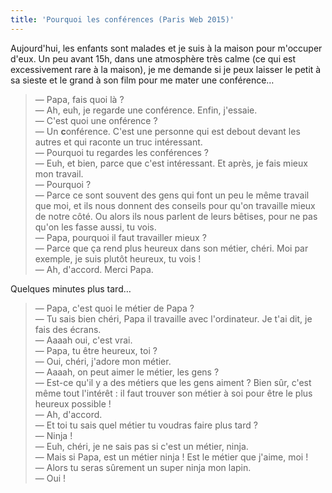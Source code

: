 ```yaml
---
title: 'Pourquoi les conférences (Paris Web 2015)'
---
```


Aujourd'hui, les enfants sont malades et je suis à la maison pour m'occuper d'eux. Un peu avant 15h, dans une atmosphère très calme (ce qui est excessivement rare à la maison), je me demande si je peux laisser le petit à sa sieste et le grand à son film pour me mater une conférence…

> — Papa, fais quoi là ?  
> — Ah, euh, je regarde une conférence. Enfin, j'essaie.  
> — C'est quoi une onférence ?  
> — Un **c**onférence. C'est une personne qui est debout devant les autres et qui raconte un truc intéressant.  
> — Pourquoi tu regardes les conférences ?  
> — Euh, et bien, parce que c'est intéressant. Et après, je fais mieux mon travail.  
> — Pourquoi ?  
> — Parce ce sont souvent des gens qui font un peu le même travail que moi, et ils nous donnent des conseils pour qu'on travaille mieux de notre côté. Ou alors ils nous parlent de leurs bêtises, pour ne pas qu'on les fasse aussi, tu vois.  
> — Papa, pourquoi il faut travailler mieux ?  
> — Parce que ça rend plus heureux dans son métier, chéri. Moi par exemple, je suis plutôt heureux, tu vois !  
> — Ah, d'accord. Merci Papa.

Quelques minutes plus tard…

> — Papa, c'est quoi le métier de Papa ?  
> — Tu sais bien chéri, Papa il travaille avec l'ordinateur. Je t'ai dit, je fais des écrans.  
> — Aaaah oui, c'est vrai.  
> — Papa, tu être heureux, toi ?  
> — Oui, chéri, j'adore mon métier.  
> — Aaaah, on peut aimer le métier, les gens ?  
> — Est-ce qu'il y a des métiers que les gens aiment ? Bien sûr, c'est même tout l'intérêt : il faut trouver son métier à soi pour être le plus heureux possible !  
> — Ah, d'accord.  
> — Et toi tu sais quel métier tu voudras faire plus tard ?  
> — Ninja !  
> — Euh, chéri, je ne sais pas si c'est un métier, ninja.  
> — Mais si Papa, est un métier ninja ! Est le métier que j'aime, moi !  
> — Alors tu seras sûrement un super ninja mon lapin.  
> — Oui !
